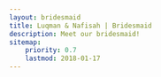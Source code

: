 ```yaml
---
layout: bridesmaid
title: Luqman & Nafisah | Bridesmaid
description: Meet our bridesmaid!
sitemap:
    priority: 0.7
    lastmod: 2018-01-17
---
```

